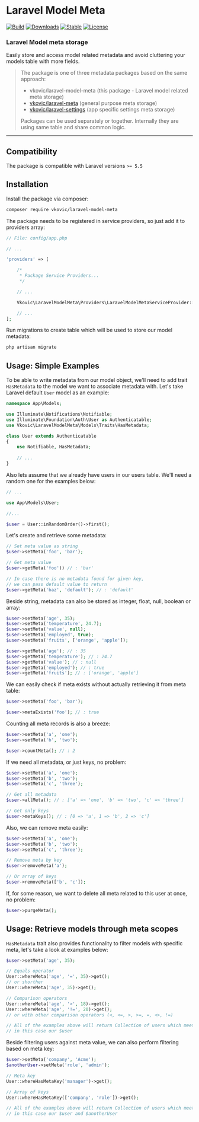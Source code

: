 # Laravel Model Meta

[![Build](https://api.travis-ci.org/vkovic/laravel-model-meta.svg?branch=master)](https://travis-ci.org/vkovic/laravel-model-meta)
[![Downloads](https://poser.pugx.org/vkovic/laravel-model-meta/downloads)](https://packagist.org/packages/vkovic/laravel-model-meta)
[![Stable](https://poser.pugx.org/vkovic/laravel-model-meta/v/stable)](https://packagist.org/packages/vkovic/laravel-model-meta)
[![License](https://poser.pugx.org/vkovic/laravel-model-meta/license)](https://packagist.org/packages/vkovic/laravel-model-meta)

### Laravel Model meta storage

Easily store and access model related metadata 
and avoid cluttering your models table with more fields.

> The package is one of three metadata packages based on the same approach:
> - vkovic/laravel-model-meta (this package - Laravel model related meta storage)
> - [vkovic/laravel-meta](https://github.com/vkovic/laravel-meta) (general purpose meta storage)
> - [vkovic/laravel-settings](https://github.com/vkovic/laravel-settings) (app specific settings meta storage)
>
> Packages can be used separately or together. Internally they are using same table and share common logic.

---

## Compatibility

The package is compatible with Laravel versions `>= 5.5`

## Installation

Install the package via composer:

```bash
composer require vkovic/laravel-model-meta
```

The package needs to be registered in service providers, so just add it to providers array:

```php
// File: config/app.php

// ...

'providers' => [

    /*
     * Package Service Providers...
     */

    // ...

    Vkovic\LaravelModelMeta\Providers\LaravelModelMetaServiceProvider::class,

    // ...
];
```

Run migrations to create table which will be used to store our model metadata:

```bash
php artisan migrate
```

## Usage: Simple Examples

To be able to write metadata from our model object, we'll need to add trait `HasMetadata`
to the model we want to associate metadata with. 
Let's take Laravel default `User` model as an example:

```php
namespace App\Models;

use Illuminate\Notifications\Notifiable;
use Illuminate\Foundation\Auth\User as Authenticatable;
use Vkovic\LaravelModelMeta\Models\Traits\HasMetadata;

class User extends Authenticatable
{
    use Notifiable, HasMetadata;
    
    // ...
}
```

Also lets assume that we already have users in our users table. 
We'll need a random one for the examples below:

```php
// ...

use App\Models\User;

//...

$user = User::inRandomOrder()->first();
```

Let's create and retrieve some metadata:

```php
// Set meta value as string
$user->setMeta('foo', 'bar');

// Get meta value
$user->getMeta('foo')) // : 'bar'

// In case there is no metadata found for given key,
// we can pass default value to return
$user->getMeta('baz', 'default'); // : 'default'
```

Beside string, metadata can also be stored as integer, float, null, boolean or array:

```php
$user->setMeta('age', 35);
$user->setMeta('temperature', 24.7);
$user->setMeta('value', null);
$user->setMeta('employed', true);
$user->setMeta('fruits', ['orange', 'apple']);

$user->getMeta('age'); // : 35
$user->getMeta('temperature'); // : 24.7
$user->getMeta('value'); // : null
$user->getMeta('employed'); // : true
$user->getMeta('fruits'); // : ['orange', 'apple']
```

We can easily check if meta exists without actually retrieving it from meta table:

```php
$user->setMeta('foo', 'bar');

$user->metaExists('foo'); // : true
```

Counting all meta records is also a breeze:

```php
$user->setMeta('a', 'one');
$user->setMeta('b', 'two');

$user->countMeta(); // : 2
```

If we need all metadata, or just keys, no problem:

```php
$user->setMeta('a', 'one');
$user->setMeta('b', 'two');
$user->setMeta('c', 'three');

// Get all metadata
$user->allMeta(); // : ['a' => 'one', 'b' => 'two', 'c' => 'three']

// Get only keys
$user->metaKeys(); // : [0 => 'a', 1 => 'b', 2 => 'c']
```

Also, we can remove meta easily:

```php
$user->setMeta('a', 'one');
$user->setMeta('b', 'two');
$user->setMeta('c', 'three');

// Remove meta by key
$user->removeMeta('a');

// Or array of keys
$user->removeMeta(['b', 'c']);
```

If, for some reason, we want to delete all meta related to this user at once, no problem:

```php
$user->purgeMeta();
```

## Usage: Retrieve models through meta scopes

`HasMetadata` trait also provides functionality to filter models with specific meta,
let's take a look at examples below:

```php
$user->setMeta('age', 35);

// Equals operator
User::whereMeta('age', '=', 35)->get();
// or shorther
User::whereMeta('age', 35)->get();

// Comparison operators
User::whereMeta('age', '>', 18)->get();
User::whereMeta('age', '!=', 20)->get();
// or with other comparison operators (<, <=, >, >=, =, <>, !=)

// All of the examples above will return Collection of users which meet's criteria,
// in this case our $user
```

Beside filtering users against meta value, we can also perform filtering based on meta key:

```php
$user->setMeta('company', 'Acme');
$anotherUser->setMeta('role', 'admin');

// Meta key
User::whereHasMetaKey('manager')->get();

// Array of keys
User::whereHasMetaKey(['company', 'role'])->get();

// All of the examples above will return Collection of users which meet's criteria,
// in this case our $user and $anotherUser
```
